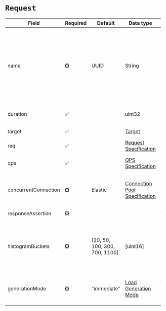 # `Request`

| Field                | Required | Default                         | Data type                                        | Description                                                                                                                                          |
|----------------------|----------|---------------------------------|--------------------------------------------------|------------------------------------------------------------------------------------------------------------------------------------------------------|
| name                 | ❎        | UUID                            | String                                           | Test name/job id, application will append UUID to ensure unique identifier, this field is ignored during multi request test                          |
| duration             | ✅        |                                 | uint32                                           | Test duration in seconds                                                                                                                             |
| target               | ✅        |                                 | [Target](../types/target.md)                     | Target details                                                                                                                                       |
| req                  | ✅        |                                 | [Request Specification](../request/)             | Request Specification                                                                                                                                |
| qps                  | ✅        |                                 | [QPS Specification](../qps/)                     | Request per second specification                                                                                                                     |
| concurrentConnection | ❎        | Elastic                         | [Connection Pool Specification](../connection/)  | Concurrent number of requests to use to send request                                                                                                 |
| responseAssertion    | ❎        |                                 |                                                  | [Assert response](../assertion)                                                                                                                      |
| histogramBuckets     | ❎        | \[20, 50, 100, 300, 700, 1100\] | \[uint16\]                                       | Prometheus histogram buckets. For details check [monitoring](../monitoring.md) & [Prometheus](https://prometheus.io/docs/practices/histograms/) docs |
| generationMode       | ❎        | "immediate"                     | [Load Generation Mode](../generation-mode.md)    | Define how traffic will be sent in the span of *second*                                                                                              |
